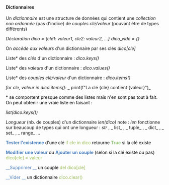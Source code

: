 #### Dictionnaires

Un  _dictionnaire_  est une structure de données qui contient une  _collection non ordonnée_  \(pas d'indice\) de  _couples clé/valeur_  \(pouvant être de types différents\)

_Déclaration_  _dico = \{cle1: valeur1\, cle2: valeur2\, …\}_  _dico\_vide = \{\}_

On  _accède aux valeurs_  d'un dictionnaire par ses clés _dico\[cle\]_

Liste\* des  _clés_  d'un dictionnaire :  _dico\.keys\(\)_

Liste\* des  _valeurs_  d'un dictionnaire :  _dico\.values\(\)_

Liste\* des  _couples clé/valeur_  d'un dictionnaire :  _dico\.items\(\)_

_for cle\, valeur in dico\.items\(\):_  _	print\(f"La clé \{cle\} contient \{valeur\}"\)_

<span style="color:#000000">\* se comportent presque comme des listes mais n'en sont pas tout à fait\. On peut obtenir une vraie liste en faisant : </span>

_list\(dico\.keys\(\)\)_

_Longueur_  \(nb\. de couples\) d'un dictionnaire _len\(dico\)_ note :  _len_  fonctionne sur beaucoup de types qui ont une longueur :  _str_ \, _ list_ \, _ tuple_ \, _ dict_ \, _ set_ \, _ range_ …

<span style="color:#4F81BD"> __Tester l'existence__ </span>  <span style="color:#000000"> d'une clé</span>  <span style="color:#9BBB59">if cle in dico		</span>  <span style="color:#000000">retourne </span>  <span style="color:#93C47D"> __True__ </span>  <span style="color:#000000"> si la clé existe</span>

<span style="color:#4F81BD"> __Modifier une valeur__ </span>  <span style="color:#000000"> ou </span>  <span style="color:#4F81BD"> __Ajouter un couple__ </span>  <span style="color:#000000">\(selon si la clé existe ou pas\)</span>  <span style="color:#9BBB59">dico\[cle\] = valeur</span>

<span style="color:#4F81BD"> __Supprimer __ </span>  <span style="color:#000000">un couple</span>  <span style="color:#9BBB59">del dico\[cle\]</span>

<span style="color:#4F81BD"> __Vider __ </span>  <span style="color:#000000">un dictionnaire</span>  <span style="color:#9BBB59">dico\.clear\(\)</span>